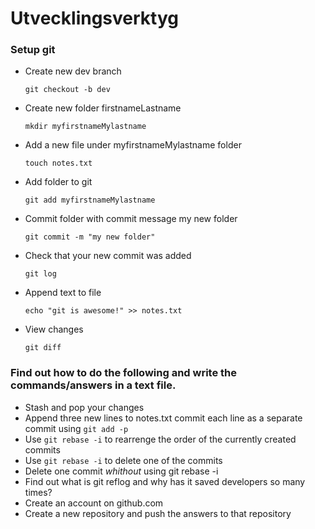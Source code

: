 # Utvecklingsverktyg

### Setup git
- Create new dev branch

  `git checkout -b dev`
  
- Create new folder firstnameLastname

  `mkdir myfirstnameMylastname`
  
- Add a new file under myfirstnameMylastname folder

  `touch notes.txt`
  
- Add folder to git

  `git add myfirstnameMylastname`
  
- Commit folder with commit message my new folder

  `git commit -m "my new folder"`
  
- Check that your new commit was added

  `git log`
  
- Append text to file

  `echo "git is awesome!" >> notes.txt`
  
- View changes

  `git diff`
  
### Find out how to do the following and write the commands/answers in a text file.
  - Stash and pop your changes
  - Append three new lines to notes.txt commit each line as a separate commit using `git add -p`
  - Use `git rebase -i` to rearrenge the order of the currently created commits
  - Use `git rebase -i` to delete one of the commits
  - Delete one commit *whithout* using git rebase -i
  - Find out what is git reflog and why has it saved developers so many times?
  - Create an account on github.com
  - Create a new repository and push the answers to that repository
